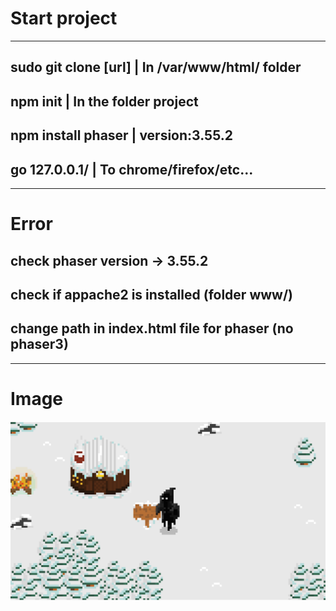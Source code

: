 # Start project

---

## sudo git clone [url] | In /var/www/html/ folder
## npm init | In the folder project
## npm install phaser | version:3.55.2
## go 127.0.0.1/<project> | To chrome/firefox/etc...

---

# Error

## check phaser version -> 3.55.2
## check if appache2 is installed (folder www/)
## change path in index.html file for phaser (no phaser3)

---

# Image
<img src="./map.png">
